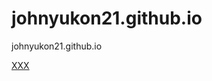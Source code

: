 # johnyukon21.github.io
johnyukon21.github.io


[XXX](phoenix:lightning:lnbc10u1pnz2czqsp5glpfgexpd6elq62at0drr3g4gc5nsvg6ehdkrtpajrjclmavkd2qpp5pkj9sgz4syju2j6ud0dlmf65eedcu0prhw0cjgu2fcet88pgpdtqdq2f38xy6t5wvxqzjccqpjrzjqdjs3alg9wmchtfs0nav7nkls58u8usv5pc742q8fkw4gf9fpykqkzahvuqq2sgqqyqqqqqqqqqqqqqqjq9qxpqysgq52wj0dlsmjkvf748sgwg8szulhvxmgtddjfylg4kkwtha8l6njr95estvwdtgrjr6j6wn8p8kw626yqakqklc472mamhj0hydjz5eyqpserzqm)

